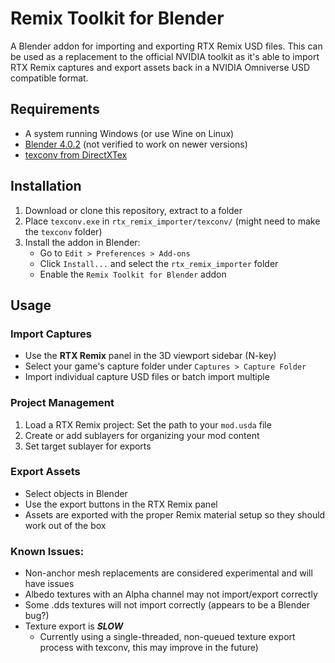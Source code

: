 # Remix Toolkit for Blender

A Blender addon for importing and exporting RTX Remix USD files.
This can be used as a replacement to the official NVIDIA toolkit as it's able to import RTX Remix captures and export assets back in a NVIDIA Omniverse USD compatible format.

## Requirements
- A system running Windows (or use Wine on Linux)
- [Blender 4.0.2](https://download.blender.org/release/Blender4.0/blender-4.0.2-windows-x64.zip) (not verified to work on newer versions)
- [texconv from DirectXTex](https://github.com/microsoft/DirectXTex/releases/latest/download/texconv.exe)

## Installation

1. Download or clone this repository, extract to a folder
2. Place `texconv.exe` in `rtx_remix_importer/texconv/` (might need to make the `texconv` folder)
2. Install the addon in Blender:
   - Go to `Edit > Preferences > Add-ons`
   - Click `Install...` and select the `rtx_remix_importer` folder
   - Enable the `Remix Toolkit for Blender` addon

## Usage

### Import Captures
- Use the **RTX Remix** panel in the 3D viewport sidebar (N-key)
- Select your game's capture folder under `Captures > Capture Folder`
- Import individual capture USD files or batch import multiple

### Project Management
1. Load a RTX Remix project: Set the path to your `mod.usda` file
2. Create or add sublayers for organizing your mod content
3. Set target sublayer for exports

### Export Assets
- Select objects in Blender
- Use the export buttons in the RTX Remix panel
- Assets are exported with the proper Remix material setup so they should work out of the box

### Known Issues:
- Non-anchor mesh replacements are considered experimental and will have issues
- Albedo textures with an Alpha channel may not import/export correctly
- Some .dds textures will not import correctly (appears to be a Blender bug?)
- Texture export is _**SLOW**_
   - Currently using a single-threaded, non-queued texture export process with texconv, this may improve in the future)
